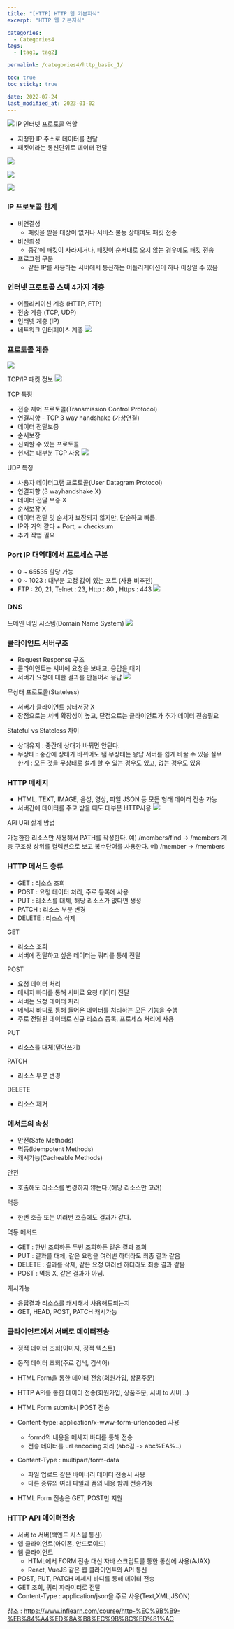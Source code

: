 ```yaml
---
title: "[HTTP] HTTP 웹 기본지식"
excerpt: "HTTP 웹 기본지식"

categories:
  - Categories4
tags:
  - [tag1, tag2]

permalink: /categories4/http_basic_1/

toc: true
toc_sticky: true

date: 2022-07-24
last_modified_at: 2023-01-02
---
```


![](https://velog.velcdn.com/images/tlsgn8483/post/0a9d08fa-31b4-48b5-8d6b-5a21d06c570f/image.png)
IP 인터넷 프로토콜 역할
- 지정한 IP 주소로 데이터를 전달
- 패킷이라는 통신단위로 데이터 전달

![](https://velog.velcdn.com/images/tlsgn8483/post/652c9391-5691-4708-9dfc-f1ac0cde6a7c/image.png)

![](https://velog.velcdn.com/images/tlsgn8483/post/ea8e0252-954c-4e90-bdd8-9fed7d57d6b0/image.png)

![](https://velog.velcdn.com/images/tlsgn8483/post/8679c651-e565-4356-9ca4-0e301f819a3d/image.png)

### IP 프로토콜 한계

- 비연결성
  - 패킷을 받을 대상이 없거나 서비스 불능 상태여도 패킷 전송
- 비신뢰성
  - 중간에 패킷이 사라지거나, 패킷이 순서대로 오지 않는 경우에도 패킷 전송
- 프로그램 구분
  - 같은 IP를 사용하는 서버에서 통신하는 어플리케이션이 하나 이상일 수 있음 

### 인터넷 프로토콜 스택 4가지 계층
- 어플리케이션 계층 (HTTP, FTP)
- 전송 계층 (TCP, UDP)
- 인터넷 계층 (IP)
- 네트워크 인터페이스 계층
![](https://velog.velcdn.com/images/tlsgn8483/post/d99089e5-573f-4da6-abde-27e9d0e51f5e/image.png)

### 프로토콜 계층
![](https://velog.velcdn.com/images/tlsgn8483/post/51bcd021-d4c2-4c4b-b515-e4b601580cb9/image.png)

TCP/IP 패킷 정보
![](https://velog.velcdn.com/images/tlsgn8483/post/ad8140ad-b027-417a-acce-60f6358440f1/image.png)

TCP 특징
- 전송 제어 프로토콜(Transmission Control Protocol)
- 연결지향 - TCP 3 way handshake (가상연결)
- 데이터 전달보증
- 순서보장
- 신뢰할 수 있는 프로토콜
- 현재는 대부분 TCP 사용
![](https://velog.velcdn.com/images/tlsgn8483/post/de40260c-938c-4d7b-8e13-68e34cdd0c39/image.png)

UDP 특징
- 사용자 데이터그램 프로토콜(User Datagram Protocol)
- 연결지향 (3 wayhandshake X)
- 데이터 전달 보증 X
- 순서보장 X
- 데이터 전달 및 순서가 보장되지 않지만, 단순하고 빠름.
- IP와 거의 같다 + Port, + checksum
- 추가 작업 필요

### Port IP 대역대에서 프로세스 구분
- 0 ~ 65535 할당 가능
- 0 ~ 1023 : 대부분 고정 값이 있는 포트 (사용 비추천)
- FTP : 20, 21, Telnet : 23, Http : 80 , Https : 443
![](https://velog.velcdn.com/images/tlsgn8483/post/652df466-ee85-4e5c-a480-c8b56324e053/image.png)

### DNS
도메인 네임 시스템(Domain Name System)
![](https://velog.velcdn.com/images/tlsgn8483/post/94ea7bb5-3df2-40b4-b324-2bd46416c39f/image.png)



### 클라이언트 서버구조
- Request Response 구조
- 클라이언트는 서버에 요청을 보내고, 응답을 대기
- 서버가 요청에 대한 결과를 만들어서 응답
![](https://velog.velcdn.com/images/tlsgn8483/post/b8b5b5ae-a6d9-4ac1-8cc2-de87cc3cbdb4/image.png)

무상태 프로토콜(Stateless)
- 서버가 클라이언트 상태저장 X
- 장점으로는 서버 확장성이 높고, 단점으로는 클라이언트가 추가 데이터 전송필요 

Stateful vs Stateless 차이
- 상태유지 : 중간에 상태가 바뀌면 안된다.
- 무상태 : 중간에 상태가 바뀌어도 됌
	무상태는 응답 서버를 쉽게 바꿀 수 있음
    실무 한계 : 모든 것을 무상태로 설계 할 수 있는 경우도 있고, 없는 경우도 있음
    
### HTTP 메세지
- HTML, TEXT, IMAGE, 음성, 영상, 파일 JSON 등 모든 형태 데이터 전송 가능
- 서버간에 데이터를 주고 받을 때도 대부분 HTTP사용
![](https://velog.velcdn.com/images/tlsgn8483/post/3ff8815d-5766-48a5-9a6a-be9471df38f6/image.png)

API URI 설계 방법

가능한한 리소스만 사용해서 PATH를 작성한다.
예) /members/find -> /members
계층 구조상 상위를 컬렉션으로 보고 복수단어를 사용한다.
예) /member -> /members

### HTTP 메서드 종류

- GET : 리소스 조회
- POST : 요청 데이터 처리, 주로 등록에 사용
- PUT : 리소스를 대체, 해당 리소스가 없다면 생성
- PATCH : 리소스 부분 변경
- DELETE : 리소스 삭제

GET
- 리소스 조회
- 서버에 전달하고 싶은 데이터는 쿼리를 통해 전달

POST
- 요청 데이터 처리
- 메세지 바디를 통해 서버로 요청 데이터 전달
- 서버는 요청 데이터 처리
- 메세지 바디로 통해 들어온 데이터를 처리하는 모든 기능을 수행
- 주로 전달된 데이터로 신규 리소스 등록, 프로세스 처리에 사용

PUT
- 리소스를 대체(덮어쓰기)

PATCH
- 리소스 부분 변경

DELETE
- 리소스 제거 

### 메서드의 속성
- 안전(Safe Methods)
- 멱등(Idempotent Methods)
- 캐시가능(Cacheable Methods)

안전
- 호출해도 리소스를 변경하지 않는다.(해당 리소스만 고려)

멱등
- 한번 호출 또는 여러번 호출에도 결과가 같다.

멱등 메서드
- GET : 한번 조회하든 두번 조회하든 같은 결과 조회
- PUT : 결과를 대체, 같은 요청을 여러번 하더라도 최종 결과 같음 
- DELETE : 결과를 삭제, 같은 요청 여러번 하더라도 최종 결과 같음
- POST : 멱등 X, 같은 결과가 아님. 

캐시가능
- 응답결과 리소스를 캐시해서 사용해도되는지
- GET, HEAD, POST, PATCH 캐시가능


### 클라이언트에서 서버로 데이터전송
- 정적 데이터 조회(이미지, 정적 텍스트)
- 동적 데이터 조회(주로 검색, 검색어)
- HTML Form을 통한 데이터 전송(회원가입, 상품주문)
- HTTP API를 통한 데이터 전송(회원가입, 상품주문, 서버 to 서버 ..)

- HTML Form submit시 POST 전송 
- Content-type: application/x-www-form-urlencoded 사용
  - formd의 내용을 메세지 바디를 통해 전송
  - 전송 데이터를 url encoding 처리 (abc김 -> abc%EA%..)
- Content-Type : multipart/form-data
  - 파일 업로드 같은 바이너리 데이터 전송시 사용
  - 다른 종류의 여러 파일과 폼의 내용 함께 전송가능 
- HTML Form 전송은 GET, POST만 지원

### HTTP API 데이터전송
- 서버 to 서버(백엔드 시스템 통신)
- 앱 클라이언트(아이폰, 안드로이드)
- 웹 클라이언트
  - HTML에서 FORM 전송 대신 자바 스크립트를 통한 통신에 사용(AJAX)
  - React, VueJS 같은 웹 클라이언트와 API 통신
- POST, PUT, PATCH 메세지 바디를 통해 데이터 전송
- GET 조회, 쿼리 파라미터로 전달
- Content-Type : application/json을 주로 사용(Text,XML,JSON)



참조 : https://www.inflearn.com/course/http-%EC%9B%B9-%EB%84%A4%ED%8A%B8%EC%9B%8C%ED%81%AC
